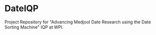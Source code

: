# DateIQP
Project Repository for "Advancing Medjool Date Research using the Date Sorting Machine" IQP at WPI. 
